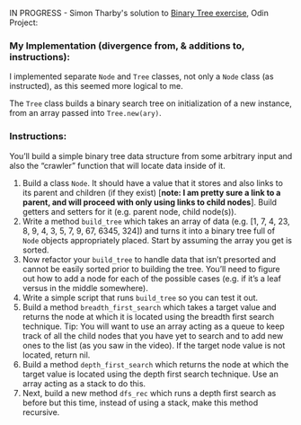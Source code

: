 IN PROGRESS - Simon Tharby's solution to [Binary Tree exercise](https://www.theodinproject.com/courses/ruby-programming/lessons/data-structures-and-algorithms?ref=lnav), Odin Project:

### My Implementation (divergence from, & additions to, instructions):

I implemented separate <code>Node</code> and <code>Tree</code> classes, not only a <code>Node</code> class (as instructed), as this seemed more logical to me.

The <code>Tree</code> class builds a binary search tree on initialization of a new instance, from an array passed into <code>Tree.new(ary)</code>.

### Instructions:

You’ll build a simple binary tree data structure from some arbitrary input and also the “crawler” function that will locate data inside of it.

1.  Build a class <code>Node</code>. It should have a value that it stores and also links to its parent and children (if they exist) [**note: I am pretty sure a link to a parent, and will proceed with only using links to child nodes**]. Build getters and setters for it (e.g. parent node, child node(s)).
2. Write a method <code>build_tree</code> which takes an array of data (e.g. [1, 7, 4, 23, 8, 9, 4, 3, 5, 7, 9, 67, 6345, 324]) and turns it into a binary tree full of <code>Node</code> objects appropriately placed. Start by assuming the array you get is sorted.
3. Now refactor your <code>build_tree</code> to handle data that isn’t presorted and cannot be easily sorted prior to building the tree. You’ll need to figure out how to add a node for each of the possible cases (e.g. if it’s a leaf versus in the middle somewhere).
4. Write a simple script that runs <code>build_tree</code> so you can test it out.
5. Build a method <code>breadth_first_search</code> which takes a target value and returns the node at which it is located using the breadth first search technique. Tip: You will want to use an array acting as a queue to keep track of all the child nodes that you have yet to search and to add new ones to the list (as you saw in the video). If the target node value is not located, return nil.
6. Build a method <code>depth_first_search</code> which returns the node at which the target value is located using the depth first search technique. Use an array acting as a stack to do this.
7. Next, build a new method <code>dfs_rec</code> which runs a depth first search as before but this time, instead of using a stack, make this method recursive.
